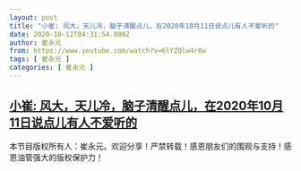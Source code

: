 ```yaml
---
layout: post
title: "小崔: 风大，天儿冷，脑子清醒点儿，在2020年10月11日说点儿有人不爱听的"
date: 2020-10-12T04:31:54.000Z
author: 崔永元
from: https://www.youtube.com/watch?v=6lYZQlw4r8w
tags: [ 崔永元 ]
categories: [ 崔永元 ]
---
```

<!--1602477114000-->
[小崔: 风大，天儿冷，脑子清醒点儿，在2020年10月11日说点儿有人不爱听的](https://www.youtube.com/watch?v=6lYZQlw4r8w)
------

<div>
本节目版权所有人：崔永元。欢迎分享！严禁转载！感恩朋友们的围观与支持！感恩油管强大的版权保护力！
</div>
